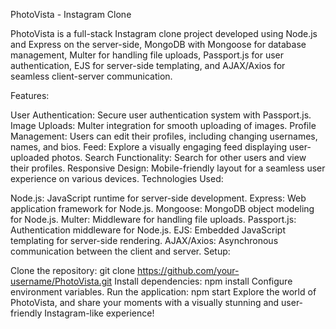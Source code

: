 PhotoVista - Instagram Clone

PhotoVista is a full-stack Instagram clone project developed using Node.js and Express on the server-side, MongoDB with Mongoose for database management, Multer for handling file uploads, Passport.js for user authentication, EJS for server-side templating, and AJAX/Axios for seamless client-server communication.

Features:

User Authentication: Secure user authentication system with Passport.js.
Image Uploads: Multer integration for smooth uploading of images.
Profile Management: Users can edit their profiles, including changing usernames, names, and bios.
Feed: Explore a visually engaging feed displaying user-uploaded photos.
Search Functionality: Search for other users and view their profiles.
Responsive Design: Mobile-friendly layout for a seamless user experience on various devices.
Technologies Used:

Node.js: JavaScript runtime for server-side development.
Express: Web application framework for Node.js.
Mongoose: MongoDB object modeling for Node.js.
Multer: Middleware for handling file uploads.
Passport.js: Authentication middleware for Node.js.
EJS: Embedded JavaScript templating for server-side rendering.
AJAX/Axios: Asynchronous communication between the client and server.
Setup:

Clone the repository: git clone https://github.com/your-username/PhotoVista.git
Install dependencies: npm install
Configure environment variables.
Run the application: npm start
Explore the world of PhotoVista, and share your moments with a visually stunning and user-friendly Instagram-like experience!